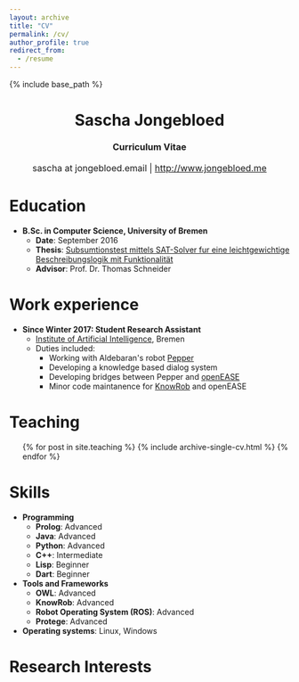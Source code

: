 ```yaml
---
layout: archive
title: "CV"
permalink: /cv/
author_profile: true
redirect_from:
  - /resume
---
```


{% include base_path %}

<h1 class="western" align="center"><b>Sascha Jongebloed</b></h1>
<p style="line-height: 1.5;" align="center"><span style="font-size: medium;"><b>Curriculum Vitae</b> </span></p>
<p style="line-height: 1.5;" align="center"><span style="font-size: medium;">sascha at jongebloed.email | <a href="http://www.jongebloed.me/">http://www.jongebloed.me</a></span></p>

Education
======
* **B.Sc. in Computer Science, University of Bremen**
  * **Date**: September 2016
  * **Thesis**: [Subsumtionstest mittels SAT-Solver fur eine leichtgewichtige Beschreibungslogik mit Funktionalität](/bthesis.html)
  * **Advisor**: Prof. Dr. Thomas Schneider

Work experience
======
* **Since Winter 2017: Student Research Assistant** 
  * [Institute of Artificial Intelligence](https://ai.uni-bremen.de/), Bremen
  * Duties included:
    * Working with Aldebaran's robot [Pepper](https://www.ald.softbankrobotics.com/en/robots/pepper)
    * Developing a knowledge based dialog system 
    * Developing bridges between Pepper and [openEASE](https://www.open-ease.org/)
    * Minor code maintanence for [KnowRob](http://www.knowrob.org/) and openEASE

Teaching
======
  <ul>{% for post in site.teaching %}
    {% include archive-single-cv.html %}
  {% endfor %}</ul>

Skills
======
* **Programming**
  * **Prolog**: Advanced
  * **Java**: Advanced
  * **Python**: Advanced
  * **C++**: Intermediate
  * **Lisp**: Beginner
  * **Dart**: Beginner
* **Tools and Frameworks**
  * **OWL**: Advanced
  * **KnowRob**: Advanced
  * **Robot Operating System (ROS)**: Advanced
  * **Protege**: Advanced
* **Operating systems**: Linux, Windows

Research Interests
======


